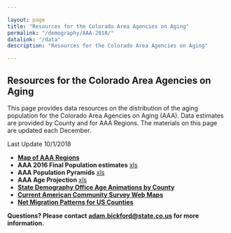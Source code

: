 ```yaml
---

layout: page
title: "Resources for the Colorado Area Agencies on Aging"
permalink: "/demography/AAA-2018/"
datalink: "/data"
description: "Resources for the Colorado Area Agencies on Aging"

---
```


## Resources for the Colorado Area Agencies on Aging

This page provides data resources on the distribution of the aging population for the Colorado Area Agencies on Aging (AAA).  Data estimates are provided by County and for AAA Regions.
The materials on this page are updated each December.   

Last Update 10/1/2018

* **[Map of AAA Regions](https://www.colorado.gov/pacific/sites/default/files/AAA%20Map.pdf)**
* **AAA 2016 Final Population estimates**  [xls](https://drive.google.com/uc?export=download&id=1neJbIrPvzl_sI0nd6XI4FtqWzb0yQlg4)
* **AAA Population Pyramids** [xls](https://drive.google.com/uc?export=download&id=1IS_N7NxTvDJ59kmUpI1Xh112QYUYuNaY)
* **AAA Age Projection** [xls](https://drive.google.com/uc?export=download&id=1a-T0n4OKG0PJ5g0t-Vkh0nbw2_0iBaSX)
* **[State Demography Office Age Animations by County](https://demography.dola.colorado.gov/Age-Animation-Bars/)**
* **[Current American Community Survey Web Maps](https://coloradodemography.github.io/CensusAPI_Map_2016/?lat=39&lng=-104.8&z=9&s=50&v=mhi&sn=jenks&cs=mh1&cl=7)**
* **[Net Migration Patterns for US Counties](https://netmigration.wisc.edu/)**



**Questions? Please contact [adam.bickford@state.co.us](mailto:adam.bickford@state.co.us) for more information.** 
